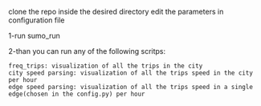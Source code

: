clone the repo inside the desired directory
edit the parameters in configuration file

1-run sumo_run 

2-than you can run any of the following scritps:

    freq_trips: visualization of all the trips in the city
    city speed parsing: visualization of all the trips speed in the city per hour
    edge speed parsing: visualization of all the trips speed in a single edge(chosen in the config.py) per hour